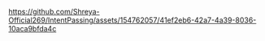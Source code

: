 

https://github.com/Shreya-Official269/IntentPassing/assets/154762057/41ef2eb6-42a7-4a39-8036-10aca9bfda4c

